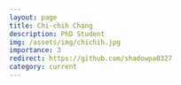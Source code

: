```yaml
---
layout: page
title: Chi-chih Chang
description: PhD Student
img: /assets/img/chichih.jpg
importance: 3
redirect: https://github.com/shadowpa0327
category: current
---
```

